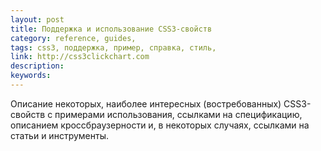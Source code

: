 ```yaml
---
layout: post
title: Поддержка и использование CSS3-свойств
category: reference, guides, 
tags: css3, поддержка, пример, справка, стиль, 
link: http://css3clickchart.com
description: 
keywords: 
---
```


<p>Описание некоторых, наиболее интересных (востребованных) CSS3-свойств с примерами использования, ссылками на спецификацию, описанием кроссбраузерности и, в некоторых случаях, ссылками на статьи и инструменты.</p>
